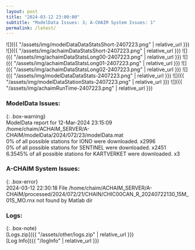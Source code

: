 ```yaml
---
layout: post
title: "2024-03-12 23:00:00"
subtitle: "ModelData Issues: 3; A-CHAIM System Issues: 1"
permalink: /latest/
---
```


![]({{ "/assets/img/modelDataDataStatsShort-2407223.png" | relative_url }})
![]({{ "/assets/img/achaimDataStatsShort-2407223.png" | relative_url }})
![]({{ "/assets/img/achaimDataStatsLong00-2407223.png" | relative_url }})
![]({{ "/assets/img/achaimDataStatsLong01-2407223.png" | relative_url }})
![]({{ "/assets/img/achaimDataStatsLong02-2407223.png" | relative_url }})
![]({{ "/assets/img/modelDataDataStats-2407223.png" | relative_url }})
![]({{ "/assets/img/modelDataStationStats-2407223.png" | relative_url }})
![]({{ "/assets/img/achaimRunTime-2407223.png" | relative_url }})


### ModelData Issues:  
  
{: .box-warning}  
 ModelData report for 12-Mar-2024 23:15:09   
 /home/chaim/ACHAIM_SERVER/A-CHAIM/modelData/2024/072/23/modelData.mat   
 0% of all possible stations for IONO were downloaded. x2996   
 0% of all possible stations for SENTINEL were downloaded. x2451   
 6.3545% of all possible stations for KARTVERKET were downloaded. x3   
  
### A-CHAIM System Issues:  
  
{: .box-error}  
2024-03-12 22:30:18 File /home/chaim/ACHAIM_SERVER/A-CHAIM/processed/2024/072/21/CHAIN/CHIC00CAN_R_20240722130_15M_01S_MO.rnx not found by Matlab dir  

### Logs:  
  
{: .box-note}  
[Logs.zip]({{ "/assets/other/logs.zip" | relative_url }})  
[Log Info]({{ "/logInfo" | relative_url }})  
